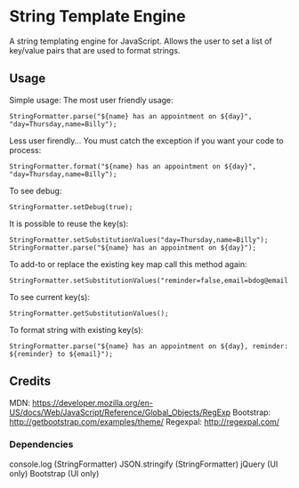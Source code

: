 # String Template Engine

A string templating engine for JavaScript. Allows the user to set a list of key/value pairs that are used to format strings.

## Usage
Simple usage:
The most user friendly usage:

````
StringFormatter.parse("${name} has an appointment on ${day}", "day=Thursday,name=Billy");
`````

Less user firendly... You must catch the exception if you want your code to process:

`````
StringFormatter.format("${name} has an appointment on ${day}", "day=Thursday,name=Billy");
`````

To see debug:

`````
StringFormatter.setDebug(true);
`````

It is possible to reuse the key(s):

`````
StringFormatter.setSubstitutionValues("day=Thursday,name=Billy");
StringFormatter.parse("${name} has an appointment on ${day}");
`````

To add-to or replace the existing key map call this method again:

`````
StringFormatter.setSubstitutionValues("reminder=false,email=bdog@email.com");
`````

To see current key(s):

`````
StringFormatter.getSubstitutionValues();
`````

To format string with existing key(s):

`````
StringFormatter.parse("${name} has an appointment on ${day}, reminder: ${reminder} to ${email}");
`````

## Credits

MDN: https://developer.mozilla.org/en-US/docs/Web/JavaScript/Reference/Global_Objects/RegExp
Bootstrap: http://getbootstrap.com/examples/theme/
Regexpal: http://regexpal.com/

### Dependencies

console.log (StringFormatter)
JSON.stringify (StringFormatter)
jQuery (UI only)
Bootstrap (UI only)